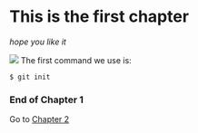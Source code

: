 # This is the first chapter
*hope you like it*

![](https://fyf.tac-cdn.net/images/products/large/BF116-11KM.jpg)
The first command we use is:

```
$ git init
```

### End of Chapter 1

Go to [Chapter 2](../ch2/readme.md)
